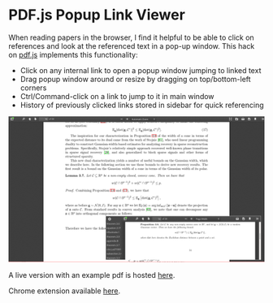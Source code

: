 # PDF.js Popup Link Viewer

When reading papers in the browser, I find it helpful to be able to click on
references and look at the referenced text in a pop-up window. This hack on
[pdf.js](https://github.com/mozilla/pdf.js) implements this functionality:

- Click on any internal link to open a popup window jumping to linked text
- Drag popup window around or resize by dragging on top/bottom-left corners
- Ctrl/Command-click on a link to jump to it in main window
- History of previously clicked links stored in sidebar for quick referencing

![screenshot](docs/screenshot.png)

A live version with an example pdf is hosted
[here](https://pdf.chenyang.co/web/viewer.html?file=https://arxiv.org/pdf/1012.0621.pdf).

Chrome extension available [here](https://github.com/yuanchenyang/pdf.js/releases/tag/chrome-1.0).
